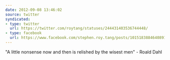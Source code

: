```yaml
---
date: 2012-09-08 13:46:02
source: twitter
syndicated:
- type: twitter
  url: https://twitter.com/roytang/statuses/244431403536744448/
- type: facebook
  url: https://www.facebook.com/stephen.roy.tang/posts/10151838846408912
---
```


"A little nonsense now and then is relished by the wisest men" - Roald Dahl